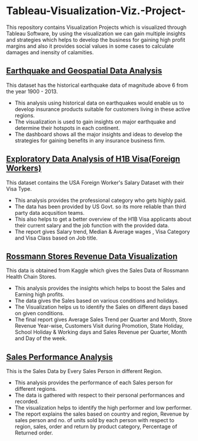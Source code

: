 # Tableau-Visualization-Viz.-Project-
This repository contains Visualization Projects which is visualized through Tableau Software, by using the visualization we can gain multiple insights and strategies which helps to develop the business for gaining high profit margins and also it provides social values in some cases to calculate damages and inensity of calamities.
## [Earthquake and Geospatial Data Analysis](Earthquake%20and%20Geospatial%20Data%20Analysis)
This dataset has the  historical earthquake data of magnitude above 6 from the year 1900 - 2013.
  * This analysis using historical data on earthquakes would enable us to develop insurance products suitable for customers living in these active regions.
  * The visualization is used to gain insights on major earthquake and determine their hotspots in each continent.
  * The dashboard shows all the major insights and ideas to develop the strategies for gaining benefits in any insurance business firm.
## [Exploratory Data Analysis of H1B Visa(Foreign Workers)](Exploratory%20Data%20Analysis%20of%20H1B%20Visa%20(Foreign%20Workers))
This dataset contains the USA Foreign Worker's Salary Dataset with their Visa Type.
  * This analysis provides the professional category who gets highly paid.
  * The data has been provided by US Govt. so its more reliable than third party data acqusition teams.
  * This also helps to get a better overview of the H1B Visa applicants about their current salary and the job function with the provided data.
  * The report gives Salary trend, Median & Average wages , Visa Category and Visa Class based on Job title.
## [Rossmann Stores Revenue Data Visualization](Rossmann%20Stores%20Revenue%20Data%20Visualization)
This data is obtained from Kaggle which gives the Sales Data of Rossmann Health Chain Stores.
  * This analysis provides the insights which helps to boost the Sales and Earning high profits.
  * The data gives the Sales based on various conditions and holidays.
  * The Visualization helps us to identify the Sales on different days based on given conditions.
  * The final report gives Average Sales Trend per Quarter and Month, Store Revenue Year-wise, Customers Visit during Promotion, State Holiday, School Holiday & Working days and Sales Revenue per Quarter, Month and Day of the week.
## [Sales Performance Analysis](Sales%20Performance%20Analysis)
This is the Sales Data by Every Sales Person in different Region.
  * This analysis provides the performance of each Sales person for different regions.
  * The data is gathered with respect to their personal performances and recorded.
  * The visualization helps to identify the high performer and low performer.
  * The report explains the sales based on country and region, Revenue by sales person and no. of units sold by each person with respect to region, sales, order and return by product category, Percentage of Returned order.
